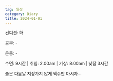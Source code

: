 ```yaml
---
tag: 일상
category: Diary
title: 2024-01-01
---
```


컨디션: 하

공부: -

운동: -

수면: 9시간 | 취침: 2:00am | 기상: 8:00am | 낮잠 3시간

술은 다음날 지장가지 않게 맥주만 마시자...





